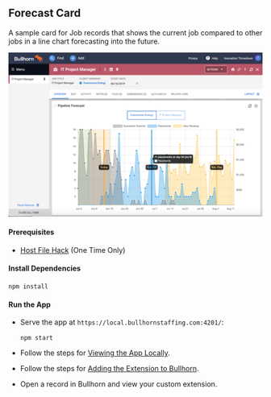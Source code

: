 ## Forecast Card

A sample card for Job records that shows the current job compared to other jobs in a line chart forecasting into the future.

![Screenshot](../doc_files/forecast-card.png)

#### Prerequisites

 * [Host File Hack](../README.md#prerequisites) (One Time Only)

#### Install Dependencies

```npm
npm install
```

#### Run the App

 *  Serve the app at `https://local.bullhornstaffing.com:4201/`:

    ```npm
    npm start
    ```

 * Follow the steps for [Viewing the App Locally](../README.md#viewing-the-app).

 * Follow the steps for [Adding the Extension to Bullhorn](../README.md#adding-to-bullhorn).

 * Open a record in Bullhorn and view your custom extension.
